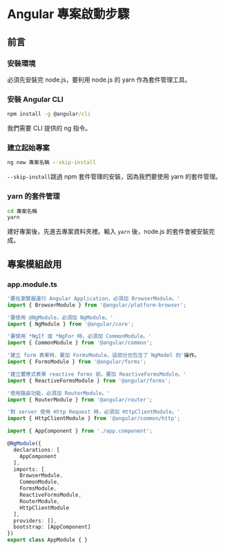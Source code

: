 # Angular 專案啟動步驟

## 前言

### 安裝環境

必須先安裝完 node.js，要利用 node.js 的 yarn 作為套件管理工具。

### 安裝 Angular CLI

```cmd
npm install -g @angular/cli
```

我們需要 CLI 提供的 ng 指令。

### 建立起始專案

```cmd
ng new 專案名稱 --skip-install
```

`--skip-install`跳過 npm 套件管理的安裝，因為我們要使用 yarn 的套件管理。

### yarn 的套件管理

```cmd
cd 專案名稱
yarn
```

建好專案後，先進去專案資料夾裡。輸入 `yarn` 後，node.js 的套件會被安裝完成。

## 專案模組啟用

### app.module.ts

```TypeScript
'要在瀏覽器運行 Angular Application，必須加 BrowserModule。'
import { BrowserModule } from '@angular/platform-browser';

'要使用 @NgModule，必須加 NgModule。'
import { NgModule } from '@angular/core';

'要使用 *NgIf 或 *NgFor 時，必須加 CommonModule。'
import { CommonModule } from '@angular/common';

'建立 form 表單時，要加 FormsModule，這部分也包含了 NgModel 的'操作。
import { FormsModule } from '@angular/forms';

'建立響應式表單 reactive forms 前，要加 ReactiveFormsModule。'
import { ReactiveFormsModule } from '@angular/forms';

'使用路由功能，必須加 RouterModule。'
import { RouterModule } from '@angular/router';

'對 server 使用 Http Request 時，必須加 HttpClientModule。'
import { HttpClientModule } from '@angular/common/http';

import { AppComponent } from './app.component';

@NgModule({
  declarations: [
    AppComponent
  ],
  imports: [
    BrowserModule,
    CommonModule,
    FormsModule,
    ReactiveFormsModule,
    RouterModule,
    HttpClientModule
  ],
  providers: [],
  bootstrap: [AppComponent]
})
export class AppModule { }
```
